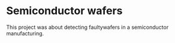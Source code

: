 # Semiconductor wafers
This project was about detecting faultywafers in a semiconductor manufacturing.

